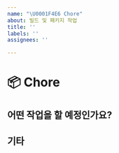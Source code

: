 ```yaml
---
name: "\U0001F4E6️ Chore"
about: 빌드 및 패키지 작업
title: ''
labels: ''
assignees: ''

---
```


# 📦️ Chore

## 어떤 작업을 할 예정인가요?

## 기타
